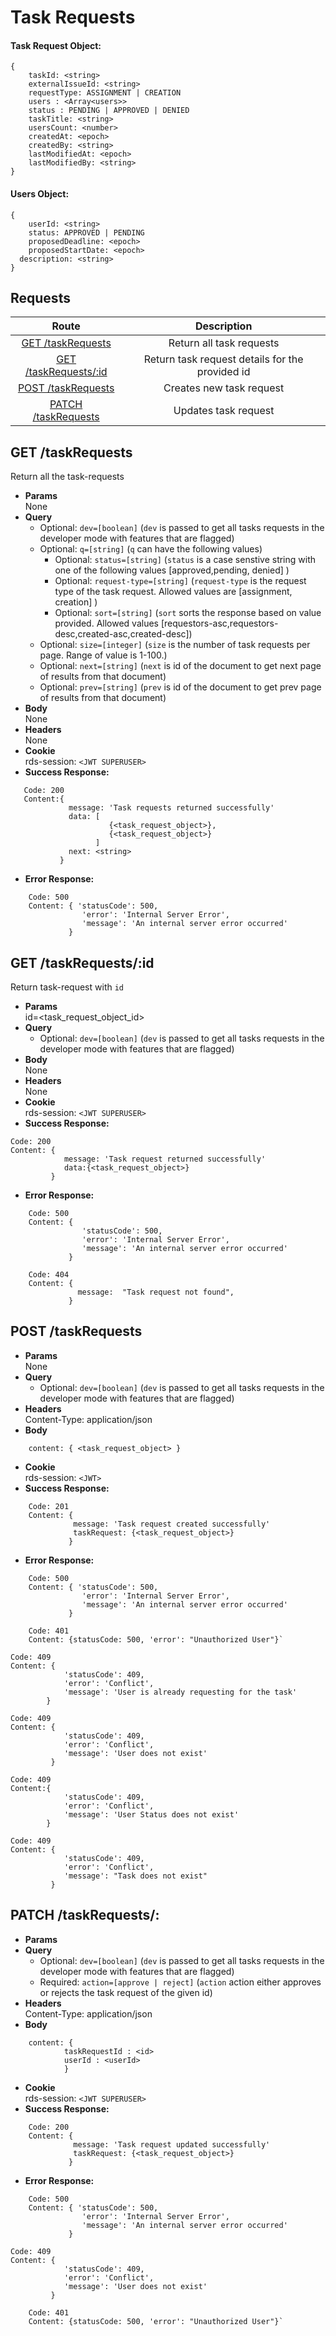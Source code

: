 
# Task Requests
#### Task Request Object:
```
{
    taskId: <string>
    externalIssueId: <string>
    requestType: ASSIGNMENT | CREATION
    users : <Array<users>>
    status : PENDING | APPROVED | DENIED
    taskTitle: <string>
    usersCount: <number>
    createdAt: <epoch>
    createdBy: <string>
    lastModifiedAt: <epoch>
    lastModifiedBy: <string>
}
```
#### Users Object:
```
{
	userId: <string>
	status: APPROVED | PENDING 
	proposedDeadline: <epoch>
	proposedStartDate: <epoch>
  description: <string>
}
```

## **Requests**

|               Route                |    Description    |
| :--------------------------------: | :---------------: |
|      [GET /taskRequests](#get-task-requests)      | Return all task requests |
|      [GET /taskRequests/:id](#get-task-requests-id)      | Return task request details for the provided id |
|     [POST /taskRequests](#post-task-requests)     | Creates new task request  |
|     [PATCH /taskRequests](#patch-task-requests) |   Updates task request   |

## **GET /taskRequests**

Return all the task-requests

- **Params**  
  None
- **Query**  
  - Optional: `dev=[boolean]` (`dev` is passed to get all tasks requests in the developer mode with features that are flagged)
  - Optional: `q=[string]` (`q` can have the following values)
      - Optional: `status=[string]` (`status` is a case senstive string with one of the following values [approved,pending, denied] )
      - Optional: `request-type=[string]` (`request-type` is the request type of the task request. Allowed values are [assignment, creation] )
      - Optional: `sort=[string]` (`sort` sorts the response based on value provided. Allowed values [requestors-asc,requestors-desc,created-asc,created-desc])
  - Optional: `size=[integer]` (`size` is the number of task requests per page. Range of value is 1-100.)
  - Optional: `next=[string]` (`next` is id of the document to get next page of results from that document)
  - Optional: `prev=[string]` (`prev` is id of the document to get prev page of results from that document)
- **Body**  
  None
- **Headers**  
  None
- **Cookie**  
  rds-session: `<JWT SUPERUSER>`
- **Success Response:**
 ```
	Code: 200
	Content:{
			  message: 'Task requests returned successfully'
			  data: [
			           {<task_request_object>},
			           {<task_request_object>}
			        ]
			  next: <string>
			}
```
  - **Error Response:**
``` 
    Code: 500
	Content: { 'statusCode': 500, 
				'error': 'Internal Server Error', 
				'message': 'An internal server error occurred' 
			 }
```
## **GET /taskRequests/:id**

Return task-request with `id`

- **Params**  
  id=<task_request_object_id>
- **Query**  
  - Optional: `dev=[boolean]` (`dev` is passed to get all tasks requests in the developer mode with features that are flagged)
 - **Body**  
  None
- **Headers**  
  None
- **Cookie**  
  rds-session: `<JWT SUPERUSER>`
- **Success Response:**
```
Code: 200
Content: {
			message: 'Task request returned successfully'
			data:{<task_request_object>}
		 }
```
  - **Error Response:**
``` 
    Code: 500
	Content: { 
				'statusCode': 500, 
				'error': 'Internal Server Error', 
				'message': 'An internal server error occurred' 
			 }
```
```
	Code: 404
	Content: {
			   message:  "Task request not found",
			 }
```

## **POST /taskRequests**

- **Params**  
  None
- **Query**  
    - Optional: `dev=[boolean]` (`dev` is passed to get all tasks requests in the developer mode with features that are flagged)
- **Headers**  
  Content-Type: application/json
- **Body** 
```
	content: { <task_request_object> }
```
- **Cookie**  
  rds-session: `<JWT>`
- **Success Response:**
```
	Code: 201
	Content: {
			  message: 'Task request created successfully'
			  taskRequest: {<task_request_object>}
			 }
```
  - **Error Response:**
``` 
    Code: 500
	Content: { 'statusCode': 500, 
				'error': 'Internal Server Error', 
				'message': 'An internal server error occurred' 
			 }
```
```
	Code: 401
	Content: {statusCode: 500, 'error': "Unauthorized User"}`
```
```
Code: 409
Content: {
			'statusCode': 409,
			'error': 'Conflict',
			'message': 'User is already requesting for the task'
		}
```
```
Code: 409
Content: {
			'statusCode': 409,
			'error': 'Conflict',
			'message': 'User does not exist'
		 }
```
```		
Code: 409
Content:{
			'statusCode': 409,
			'error': 'Conflict',
			'message': 'User Status does not exist'
		}
```
```
Code: 409
Content: {
			'statusCode': 409,
			'error': 'Conflict',
			'message': "Task does not exist"
		 }
```
    
## **PATCH /taskRequests/:**

- **Params**  
- **Query**  
  - Optional: `dev=[boolean]` (`dev` is passed to get all tasks requests in the developer mode with features that are flagged)
  - Required: `action=[approve | reject]` (`action` action either approves or rejects the task request of the given id)
- **Headers**  
  Content-Type: application/json
- **Body** 
```
	content: {
			taskRequestId : <id>
			userId : <userId>
			}
```
- **Cookie**  
  rds-session: `<JWT SUPERUSER>`
- **Success Response:**
```
	Code: 200
	Content: {
			  message: 'Task request updated successfully'
			  taskRequest: {<task_request_object>}
			 }
```
  - **Error Response:**
``` 
    Code: 500
	Content: { 'statusCode': 500, 
				'error': 'Internal Server Error', 
				'message': 'An internal server error occurred' 
			 }
```
```
Code: 409
Content: {
			'statusCode': 409,
			'error': 'Conflict',
			'message': 'User does not exist'
		 }
```
```
	Code: 401
	Content: {statusCode: 500, 'error': "Unauthorized User"}`
```
